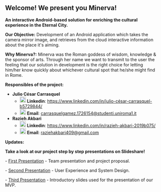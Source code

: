 ## Welcome! We present you Minerva!
<b>An interactive Android-based solution
for enriching the cultural experience in the Eternal City.</b>

<b>Our Objective:</b> Development of an Android application which takes the camera mirror image, and retrieves from the cloud interactive information about the place it's aiming.

<b>Why Minerva?:</b> Minerva was the Roman goddess of wisdom, knowledge & the sponsor of arts. Through her name we want to transmit to the user the feeling that our solution in development is the right choice for letting him/her know quickly about whichever cultural spot that he/she might find in Rome.

<b>Responsibles of the project:</b>
- <b>Julio César Carrasquel</b>
  - <img src="https://media.licdn.com/mpr/mpr/shrink_200_200/AAEAAQAAAAAAAANyAAAAJGRlZTNlZDQwLTk4YTItNDA1MS04MzBjLWJmNGQ5M2RmZGUxYw.png" height="20" width="20"> <b>Linkedin</b>:  <a href="https://www.linkedin.com/in/julio-c%C3%A9sar-carrasquel-b5729844/">https://www.linkedin.com/in/julio-césar-carrasquel-b5729844/</a> 
  - <img id="imageLogo" class="logo-image" src="http://www.freeiconspng.com/uploads/iconmonstr-email-4-icon-27.png" alt="iconmonstr email 4 icon" style="border-width:0px;" height="20" width="20"> <b>Email</b>: carrasquelgamez.1726154@studenti.uniroma1.it
- <b>Razieh Akbari</b>
  -  <img src="https://media.licdn.com/mpr/mpr/shrink_200_200/AAEAAQAAAAAAAANyAAAAJGRlZTNlZDQwLTk4YTItNDA1MS04MzBjLWJmNGQ5M2RmZGUxYw.png" height="20" width="20"> <b>Linkedin</b>:  <a href="https://www.linkedin.com/in/razieh-akbari-2019b075/"> https://www.linkedin.com/in/razieh-akbari-2019b075/</a>
  - <img id="imageLogo" class="logo-image" src="http://www.freeiconspng.com/uploads/iconmonstr-email-4-icon-27.png" alt="iconmonstr email 4 icon" style="border-width:0px;" height="20" width="20"> <b>Email</b>: raziehakbari409@gmail.com
  
<b>Updates:</b> <p>
<b><p>Take a look at our project step by step presentations on Slideshare!</p></b>
  <p>- <a href="http://www.slideshare.net/juliocesarcarrasquel/team-presentation-and-project-proposal">First Presentation</a> - Team presentation and project proposal.</p>
  <p>- <a href="https://www.slideshare.net/RaziehAkbari/minerva-second-presentation">Second Presentation</a> - User Experience and System Design.</p>
  <p>- <a href="https://www.slideshare.net/RaziehAkbari/minerva-75560233">Third Presentation</a> - Introductory slides used for the presentation of our MVP.</p>
